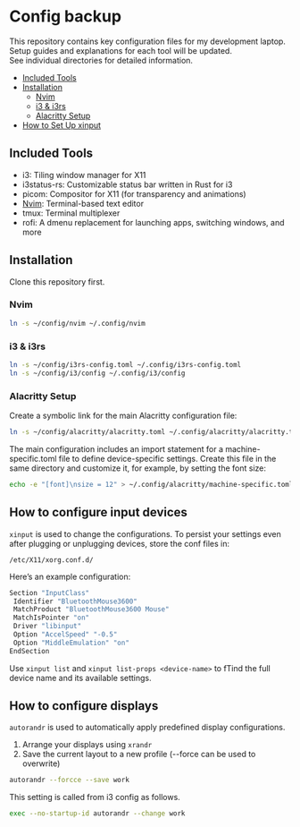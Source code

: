 # Config backup

This repository contains key configuration files for my development laptop.  
Setup guides and explanations for each tool will be updated.  
See individual directories for detailed information.

<!-- toc -->

- [Included Tools](#included-tools)
- [Installation](#installation)
  * [Nvim](#nvim)
  * [i3 & i3rs](#i3--i3rs)
  * [Alacritty Setup](#alacritty-setup)
- [How to Set Up xinput](#how-to-set-up-xinput)

<!-- tocstop -->

## Included Tools

- i3: Tiling window manager for X11
- i3status-rs: Customizable status bar written in Rust for i3
- picom: Compositor for X11 (for transparency and animations)
- [Nvim](./nvim): Terminal-based text editor
- tmux: Terminal multiplexer
- rofi: A dmenu replacement for launching apps, switching windows, and more

## Installation

Clone this repository first.

### Nvim

```bash
ln -s ~/config/nvim ~/.config/nvim
```

### i3 & i3rs

```bash
ln -s ~/config/i3rs-config.toml ~/.config/i3rs-config.toml
ln -s ~/config/i3/config ~/.config/i3/config
```

### Alacritty Setup

Create a symbolic link for the main Alacritty configuration file:

```bash
ln -s ~/config/alacritty/alacritty.toml ~/.config/alacritty/alacritty.toml
```

The main configuration includes an import statement for a machine-specific.toml file to define device-specific settings. Create this file in the same directory and customize it, for example, by setting the font size:

```bash
echo -e "[font]\nsize = 12" > ~/.config/alacritty/machine-specific.toml
```

## How to configure input devices
`xinput` is used to change the configurations.
To persist your settings even after plugging or unplugging devices, store the conf files in:

`/etc/X11/xorg.conf.d/`

Here’s an example configuration:

```bash
Section "InputClass"
 Identifier "BluetoothMouse3600"
 MatchProduct "BluetoothMouse3600 Mouse"
 MatchIsPointer "on"
 Driver "libinput"
 Option "AccelSpeed" "-0.5"
 Option "MiddleEmulation" "on"
EndSection
```

Use `xinput list` and `xinput list-props <device-name>` to fTind the full device name and its available settings.

## How to configure displays

`autorandr` is used to automatically apply predefined display configurations.

1. Arrange your displays using `xrandr`
2. Save the current layout to a new profile (--force can be used to overwrite)

```bash
autorandr --forcce --save work
```
This setting is called from i3 config as follows.
```bash
exec --no-startup-id autorandr --change work 
```
